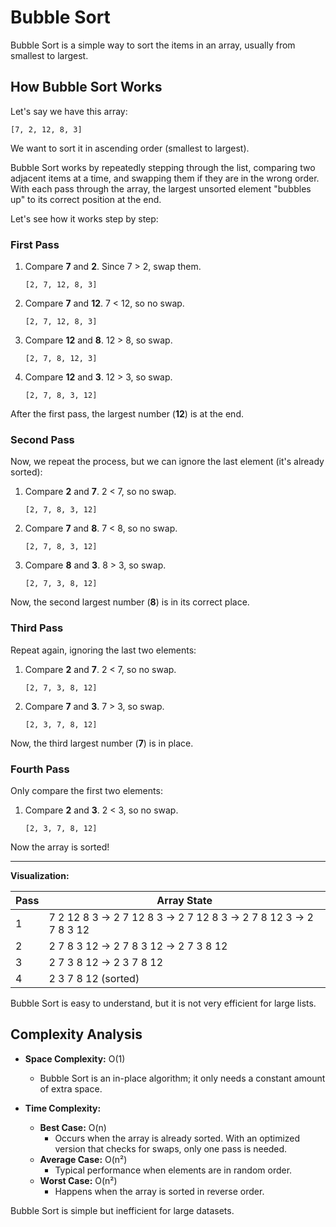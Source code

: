 # Bubble Sort

Bubble Sort is a simple way to sort the items in an array, usually from smallest to largest.

## How Bubble Sort Works

Let's say we have this array:

```
[7, 2, 12, 8, 3]
```

We want to sort it in ascending order (smallest to largest).

Bubble Sort works by repeatedly stepping through the list, comparing two adjacent items at a time, and swapping them if they are in the wrong order. With each pass through the array, the largest unsorted element "bubbles up" to its correct position at the end.

Let's see how it works step by step:

### First Pass

1. Compare **7** and **2**. Since 7 > 2, swap them.
   ```
   [2, 7, 12, 8, 3]
   ```
2. Compare **7** and **12**. 7 < 12, so no swap.
   ```
   [2, 7, 12, 8, 3]
   ```
3. Compare **12** and **8**. 12 > 8, so swap.
   ```
   [2, 7, 8, 12, 3]
   ```
4. Compare **12** and **3**. 12 > 3, so swap.
   ```
   [2, 7, 8, 3, 12]
   ```

After the first pass, the largest number (**12**) is at the end.

### Second Pass

Now, we repeat the process, but we can ignore the last element (it's already sorted):

1. Compare **2** and **7**. 2 < 7, so no swap.
   ```
   [2, 7, 8, 3, 12]
   ```
2. Compare **7** and **8**. 7 < 8, so no swap.
   ```
   [2, 7, 8, 3, 12]
   ```
3. Compare **8** and **3**. 8 > 3, so swap.
   ```
   [2, 7, 3, 8, 12]
   ```

Now, the second largest number (**8**) is in its correct place.

### Third Pass

Repeat again, ignoring the last two elements:

1. Compare **2** and **7**. 2 < 7, so no swap.
   ```
   [2, 7, 3, 8, 12]
   ```
2. Compare **7** and **3**. 7 > 3, so swap.
   ```
   [2, 3, 7, 8, 12]
   ```

Now, the third largest number (**7**) is in place.

### Fourth Pass

Only compare the first two elements:

1. Compare **2** and **3**. 2 < 3, so no swap.
   ```
   [2, 3, 7, 8, 12]
   ```

Now the array is sorted!

---

**Visualization:**

| Pass | Array State                                                    |
| ---- | -------------------------------------------------------------- |
| 1    | 7 2 12 8 3 → 2 7 12 8 3 → 2 7 12 8 3 → 2 7 8 12 3 → 2 7 8 3 12 |
| 2    | 2 7 8 3 12 → 2 7 8 3 12 → 2 7 3 8 12                           |
| 3    | 2 7 3 8 12 → 2 3 7 8 12                                        |
| 4    | 2 3 7 8 12 (sorted)                                            |

Bubble Sort is easy to understand, but it is not very efficient for large lists.

## Complexity Analysis

- **Space Complexity:** O(1)

  - Bubble Sort is an in-place algorithm; it only needs a constant amount of extra space.

- **Time Complexity:**
  - **Best Case:** O(n)
    - Occurs when the array is already sorted. With an optimized version that checks for swaps, only one pass is needed.
  - **Average Case:** O(n²)
    - Typical performance when elements are in random order.
  - **Worst Case:** O(n²)
    - Happens when the array is sorted in reverse order.

Bubble Sort is simple but inefficient for large datasets.
